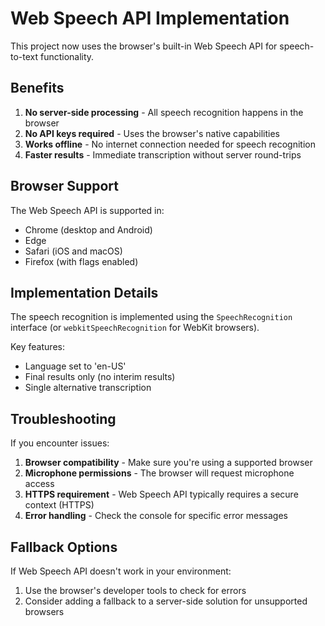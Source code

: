 # Web Speech API Implementation

This project now uses the browser's built-in Web Speech API for speech-to-text functionality.

## Benefits

1. **No server-side processing** - All speech recognition happens in the browser
2. **No API keys required** - Uses the browser's native capabilities
3. **Works offline** - No internet connection needed for speech recognition
4. **Faster results** - Immediate transcription without server round-trips

## Browser Support

The Web Speech API is supported in:
- Chrome (desktop and Android)
- Edge
- Safari (iOS and macOS)
- Firefox (with flags enabled)

## Implementation Details

The speech recognition is implemented using the `SpeechRecognition` interface (or `webkitSpeechRecognition` for WebKit browsers).

Key features:
- Language set to 'en-US'
- Final results only (no interim results)
- Single alternative transcription

## Troubleshooting

If you encounter issues:

1. **Browser compatibility** - Make sure you're using a supported browser
2. **Microphone permissions** - The browser will request microphone access
3. **HTTPS requirement** - Web Speech API typically requires a secure context (HTTPS)
4. **Error handling** - Check the console for specific error messages

## Fallback Options

If Web Speech API doesn't work in your environment:
1. Use the browser's developer tools to check for errors
2. Consider adding a fallback to a server-side solution for unsupported browsers